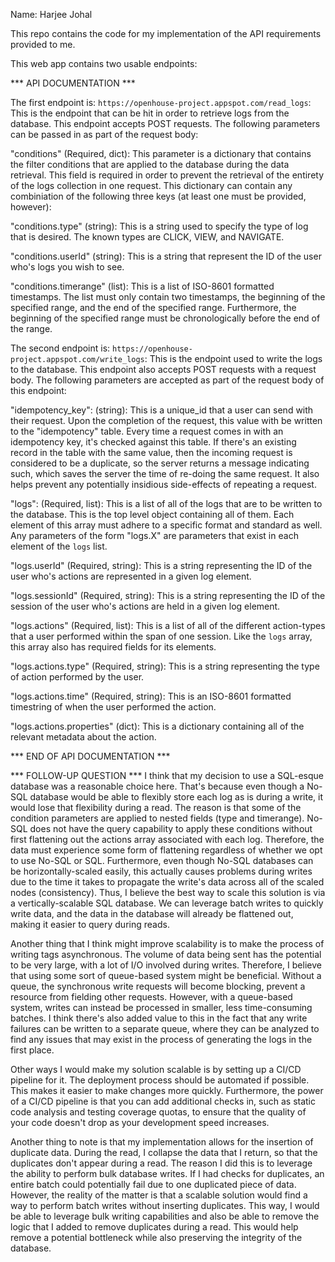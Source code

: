 Name: Harjee Johal

This repo contains the code for my implementation of the API requirements provided to me.

This web app contains two usable endpoints:

*** API DOCUMENTATION ***

The first endpoint is: `https://openhouse-project.appspot.com/read_logs`: This is the endpoint that can be hit in order to retrieve logs from the database. This endpoint accepts POST requests. The following parameters can be passed in as part of the request body:

"conditions" (Required, dict): This parameter is a dictionary that contains the filter conditions that are applied to the database during the data retrieval. This field is required in order to prevent the retrieval of the entirety of the logs collection in one request. This dictionary can contain any combiniation of the following three keys (at least one must be provided, however):

"conditions.type" (string): This is a string used to specify the type of log that is desired. The known types are CLICK, VIEW, and NAVIGATE. 

"conditions.userId" (string): This is a string that represent the ID of the user who's logs you wish to see. 

"conditions.timerange" (list): This is a list of ISO-8601 formatted timestamps. The list must only contain two timestamps, the beginning of the specified range, and the end of the specified range. Furthermore, the beginning of the specified range must be chronologically before the end of the range.


The second endpoint is: `https://openhouse-project.appspot.com/write_logs`: This is the endpoint used to write the logs to the database. This endpoint also accepts POST requests with a request body. The following parameters are accepted as part of the request body of this endpoint:

"idempotency_key": (string): This is a unique_id that a user can send with their request. Upon the completion of the request, this value with be written to the "idempotency" table. Every time a request comes in with an idempotency key, it's checked against this table. If there's an existing record in the table with the same value, then the incoming request is considered to be a duplicate, so the server returns a message indicating such, which saves the server the time of re-doing the same request. It also helps prevent any potentially insidious side-effects of repeating a request.

"logs": (Required, list): This is a list of all of the logs that are to be written to the database. This is the top level object containing all of them. Each element of this array must adhere to a specific format and standard as well. Any parameters of the form "logs.X" are parameters that exist in each element of the `logs` list.

"logs.userId" (Required, string): This is a string representing the ID of the user who's actions are represented in a given log element. 

"logs.sessionId" (Required, string): This is a string representing the ID of the session of the user who's actions are held in a given log element.

"logs.actions" (Required, list): This is a list of all of the different action-types that a user performed within the span of one session. Like the `logs` array, this array also has required fields for its elements.

"logs.actions.type" (Required, string): This is a string representing the type of action performed by the user.

"logs.actions.time" (Required, string): This is an ISO-8601 formatted timestring of when the user performed the action.

"logs.actions.properties" (dict): This is a dictionary containing all of the relevant metadata about the action.

*** END OF API DOCUMENTATION ***

*** FOLLOW-UP QUESTION ***
I think that my decision to use a SQL-esque database was a reasonable choice here. That's because even though a No-SQL database would be able to flexibly store each log as is during a write, it would lose that flexibility during a read. The reason is that some of the condition parameters are applied to nested fields (type and timerange). No-SQL does not have the query capability to apply these conditions without first flattening out the actions array associated with each log. Therefore, the data must experience some form of flattening regardless of whether we opt to use No-SQL or SQL. Furthermore, even though No-SQL databases can be horizontally-scaled easily, this actually causes problems during writes due to the time it takes to propagate the write's data across all of the scaled nodes (consistency). Thus, I believe the best way to scale this solution is via a vertically-scalable SQL database. We can leverage batch writes to quickly write data, and the data in the database will already be flattened out, making it easier to query during reads.

Another thing that I think might improve scalability is to make the process of writing tags asynchronous. The volume of data being sent has the potential to be very large, with a lot of I/O involved during writes. Therefore, I believe that using some sort of queue-based system might be beneficial. Without a queue, the synchronous write requests will become blocking, prevent a resource from fielding other requests. However, with a queue-based system, writes can instead be processed in smaller, less time-consuming batches. I think there's also added value to this in the fact that any write failures can be written to a separate queue, where they can be analyzed to find any issues that may exist in the process of generating the logs in the first place.

Other ways I would make my solution scalable is by setting up a CI/CD pipeline for it. The deployment process should be automated if possible. This makes it easier to make changes more quickly. Furthermore, the power of a CI/CD pipeline is that you can add additional checks in, such as static code analysis and testing coverage quotas, to ensure that the quality of your code doesn't drop as your development speed increases.

Another thing to note is that my implementation allows for the insertion of duplicate data. During the read, I collapse the data that I return, so that the duplicates don't appear during a read. The reason I did this is to leverage the ability to perform bulk database writes. If I had checks for duplicates, an entire batch could potentially fail due to one duplicated piece of data. However, the reality of the matter is that a scalable solution would find a way to perform batch writes without inserting duplicates. This way, I would be able to leverage bulk writing capabilities and also be able to remove the logic that I added to remove duplicates during a read. This would help remove a potential bottleneck while also preserving the integrity of the database.